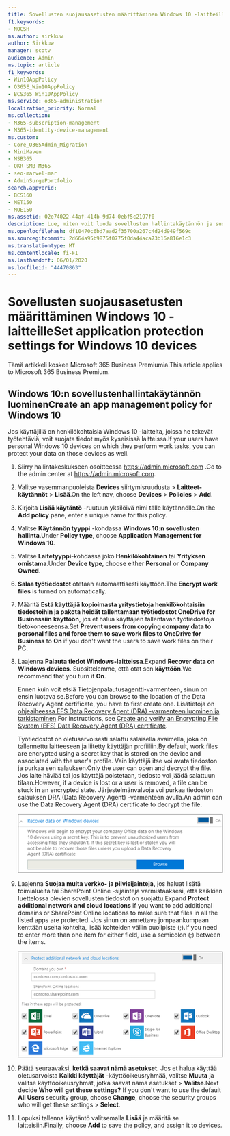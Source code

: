 ```yaml
---
title: Sovellusten suojausasetusten määrittäminen Windows 10 -laitteille
f1.keywords:
- NOCSH
ms.author: sirkkuw
author: Sirkkuw
manager: scotv
audience: Admin
ms.topic: article
f1_keywords:
- Win10AppPolicy
- O365E_Win10AppPolicy
- BCS365_Win10AppPolicy
ms.service: o365-administration
localization_priority: Normal
ms.collection:
- M365-subscription-management
- M365-identity-device-management
ms.custom:
- Core_O365Admin_Migration
- MiniMaven
- MSB365
- OKR_SMB_M365
- seo-marvel-mar
- AdminSurgePortfolio
search.appverid:
- BCS160
- MET150
- MOE150
ms.assetid: 02e74022-44af-414b-9d74-0ebf5c2197f0
description: Lue, miten voit luoda sovellusten hallintakäytännön ja suojata työtiedostoja käyttäjien henkilökohtaisissa Windows 10 -laitteissa.
ms.openlocfilehash: df10470c6bd7aad2f35700a267c4d24d949f569c
ms.sourcegitcommit: 2d664a95b9875f0775f0da44aca73b16a816e1c3
ms.translationtype: MT
ms.contentlocale: fi-FI
ms.lasthandoff: 06/01/2020
ms.locfileid: "44470863"
---
```

# <a name="set-application-protection-settings-for-windows-10-devices"></a><span data-ttu-id="76ebb-103">Sovellusten suojausasetusten määrittäminen Windows 10 -laitteille</span><span class="sxs-lookup"><span data-stu-id="76ebb-103">Set application protection settings for Windows 10 devices</span></span>

<span data-ttu-id="76ebb-104">Tämä artikkeli koskee Microsoft 365 Business Premiumia.</span><span class="sxs-lookup"><span data-stu-id="76ebb-104">This article applies to Microsoft 365 Business Premium.</span></span>

## <a name="create-an-app-management-policy-for-windows-10"></a><span data-ttu-id="76ebb-105">Windows 10:n sovellustenhallintakäytännön luominen</span><span class="sxs-lookup"><span data-stu-id="76ebb-105">Create an app management policy for Windows 10</span></span>

<span data-ttu-id="76ebb-106">Jos käyttäjillä on henkilökohtaisia Windows 10 -laitteita, joissa he tekevät työtehtäviä, voit suojata tiedot myös kyseisissä laitteissa.</span><span class="sxs-lookup"><span data-stu-id="76ebb-106">If your users have personal Windows 10 devices on which they perform work tasks, you can protect your data on those devices as well.</span></span>
  
1. <span data-ttu-id="76ebb-107">Siirry hallintakeskukseen osoitteessa <a href="https://go.microsoft.com/fwlink/p/?linkid=837890" target="_blank">https://admin.microsoft.com</a> .</span><span class="sxs-lookup"><span data-stu-id="76ebb-107">Go to the admin center at <a href="https://go.microsoft.com/fwlink/p/?linkid=837890" target="_blank">https://admin.microsoft.com</a>.</span></span> 
    
2. <span data-ttu-id="76ebb-108">Valitse vasemmanpuoleista **Devices** siirtymisruudusta \> **Laitteet-käytännöt** \> **Lisää**.</span><span class="sxs-lookup"><span data-stu-id="76ebb-108">On the left nav, choose **Devices** \> **Policies** \> **Add**.</span></span>

3. <span data-ttu-id="76ebb-109">Kirjoita **Lisää käytäntö** -ruutuun yksilöivä nimi tälle käytännölle.</span><span class="sxs-lookup"><span data-stu-id="76ebb-109">On the **Add policy** pane, enter a unique name for this policy.</span></span> 
    
4. <span data-ttu-id="76ebb-110">Valitse **Käytännön tyyppi** -kohdassa **Windows 10:n sovellusten hallinta**.</span><span class="sxs-lookup"><span data-stu-id="76ebb-110">Under **Policy type**, choose **Application Management for Windows 10**.</span></span>
    
5. <span data-ttu-id="76ebb-111">Valitse **Laitetyyppi**-kohdassa joko **Henkilökohtainen** tai **Yrityksen omistama**.</span><span class="sxs-lookup"><span data-stu-id="76ebb-111">Under **Device type**, choose either **Personal** or **Company Owned**.</span></span>
    
6. <span data-ttu-id="76ebb-112">**Salaa työtiedostot** otetaan automaattisesti käyttöön.</span><span class="sxs-lookup"><span data-stu-id="76ebb-112">The **Encrypt work files** is turned on automatically.</span></span> 
    
7. <span data-ttu-id="76ebb-113">Määritä **Estä käyttäjiä kopioimasta yritystietoja henkilökohtaisiin tiedostoihin ja pakota heidät tallentamaan työtiedostot OneDrive for Businessiin** **käyttöön**, jos et halua käyttäjien tallentavan työtiedostoja tietokoneeseensa.</span><span class="sxs-lookup"><span data-stu-id="76ebb-113">Set **Prevent users from copying company data to personal files and force them to save work files to OneDrive for Business** to **On** if you don't want the users to save work files on their PC.</span></span> 
    
9. <span data-ttu-id="76ebb-114">Laajenna **Palauta tiedot Windows-laitteissa**.</span><span class="sxs-lookup"><span data-stu-id="76ebb-114">Expand **Recover data on Windows devices**.</span></span> <span data-ttu-id="76ebb-115">Suosittelemme, että otat sen **käyttöön**.</span><span class="sxs-lookup"><span data-stu-id="76ebb-115">We recommend that you turn it **On**.</span></span>
    
    <span data-ttu-id="76ebb-116">Ennen kuin voit etsiä Tietojenpalautusagentti-varmenteen, sinun on ensin luotava se.</span><span class="sxs-lookup"><span data-stu-id="76ebb-116">Before you can browse to the location of the Data Recovery Agent certificate, you have to first create one.</span></span> <span data-ttu-id="76ebb-117">Lisätietoja on [ohjeaiheessa EFS Data Recovery Agent (DRA) -varmenteen luominen ja tarkistaminen](https://go.microsoft.com/fwlink/p/?linkid=853700).</span><span class="sxs-lookup"><span data-stu-id="76ebb-117">For instructions, see [Create and verify an Encrypting File System (EFS) Data Recovery Agent (DRA) certificate](https://go.microsoft.com/fwlink/p/?linkid=853700).</span></span>
    
    <span data-ttu-id="76ebb-118">Työtiedostot on oletusarvoisesti salattu salaisella avaimella, joka on tallennettu laitteeseen ja liitetty käyttäjän profiiliin.</span><span class="sxs-lookup"><span data-stu-id="76ebb-118">By default, work files are encrypted using a secret key that is stored on the device and associated with the user's profile.</span></span> <span data-ttu-id="76ebb-119">Vain käyttäjä itse voi avata tiedoston ja purkaa sen salauksen.</span><span class="sxs-lookup"><span data-stu-id="76ebb-119">Only the user can open and decrypt the file.</span></span> <span data-ttu-id="76ebb-120">Jos laite häviää tai jos käyttäjä poistetaan, tiedosto voi jäädä salattuun tilaan.</span><span class="sxs-lookup"><span data-stu-id="76ebb-120">However, if a device is lost or a user is removed, a file can be stuck in an encrypted state.</span></span> <span data-ttu-id="76ebb-121">Järjestelmänvalvoja voi purkaa tiedoston salauksen DRA (Data Recovery Agent) -varmenteen avulla.</span><span class="sxs-lookup"><span data-stu-id="76ebb-121">An admin can use the Data Recovery Agent (DRA) certificate to decrypt the file.</span></span>
    
    ![Browse to Data Recovery Agent certificate.](../media/7d7d664f-b72f-4293-a3e7-d0fa7371366c.png)
  
10. <span data-ttu-id="76ebb-123">Laajenna **Suojaa muita verkko- ja pilvisijainteja,** jos haluat lisätä toimialueita tai SharePoint Online -sijainteja varmistaaksesi, että kaikkien luettelossa olevien sovellusten tiedostot on suojattu.</span><span class="sxs-lookup"><span data-stu-id="76ebb-123">Expand **Protect additional network and cloud locations** if you want to add additional domains or SharePoint Online locations to make sure that files in all the listed apps are protected.</span></span> <span data-ttu-id="76ebb-124">Jos sinun on annettava jompaankumpaan kenttään useita kohteita, lisää kohteiden väliin puolipiste (;).</span><span class="sxs-lookup"><span data-stu-id="76ebb-124">If you need to enter more than one item for either field, use a semicolon (;) between the items.</span></span>
    
    ![Expand Protect additional network and cloud locations, and enter domains or SharePoint Online sites you own.](../media/7afaa0c7-ba53-456d-8c61-312c45e09625.png)
  
11. <span data-ttu-id="76ebb-p105">Päätä seuraavaksi, **ketkä saavat nämä asetukset**. Jos et halua käyttää oletusarvoista **Kaikki käyttäjät** -käyttöoikeusryhmää, valitse **Muuta** ja valitse käyttöoikeusryhmät, jotka saavat nämä asetukset \> **Valitse**.</span><span class="sxs-lookup"><span data-stu-id="76ebb-p105">Next decide **Who will get these settings?** If you don't want to use the default **All Users** security group, choose **Change**, choose the security groups who will get these settings \> **Select**.</span></span>
    
12. <span data-ttu-id="76ebb-128">Lopuksi tallenna käytäntö valitsemalla **Lisää** ja määritä se laitteisiin.</span><span class="sxs-lookup"><span data-stu-id="76ebb-128">Finally, choose **Add** to save the policy, and assign it to devices.</span></span> 
